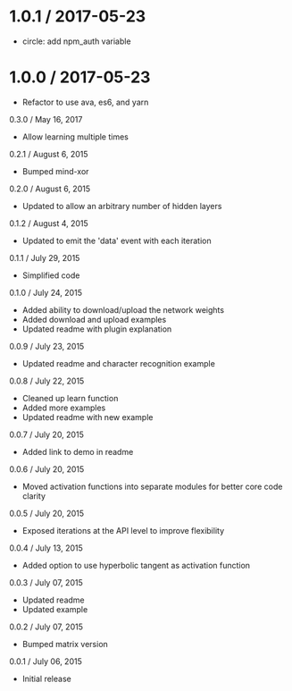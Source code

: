 
1.0.1 / 2017-05-23
==================

  * circle: add npm_auth variable

1.0.0 / 2017-05-23
==================

  * Refactor to use ava, es6, and yarn

0.3.0 / May 16, 2017

  * Allow learning multiple times

0.2.1 / August 6, 2015

  * Bumped mind-xor

0.2.0 / August 6, 2015

  * Updated to allow an arbitrary number of hidden layers

0.1.2 / August 4, 2015

  * Updated to emit the 'data' event with each iteration

0.1.1 / July 29, 2015

  * Simplified code

0.1.0 / July 24, 2015

  * Added ability to download/upload the network weights
  * Added download and upload examples
  * Updated readme with plugin explanation

0.0.9 / July 23, 2015

  * Updated readme and character recognition example

0.0.8 / July 22, 2015

  * Cleaned up learn function
  * Added more examples
  * Updated readme with new example

0.0.7 / July 20, 2015

  * Added link to demo in readme

0.0.6 / July 20, 2015

  * Moved activation functions into separate modules for better core code clarity

0.0.5 / July 20, 2015

  * Exposed iterations at the API level to improve flexibility

0.0.4 / July 13, 2015

  * Added option to use hyperbolic tangent as activation function

0.0.3 / July 07, 2015

  * Updated readme
  * Updated example

0.0.2 / July 07, 2015

  * Bumped matrix version

0.0.1 / July 06, 2015

  * Initial release

